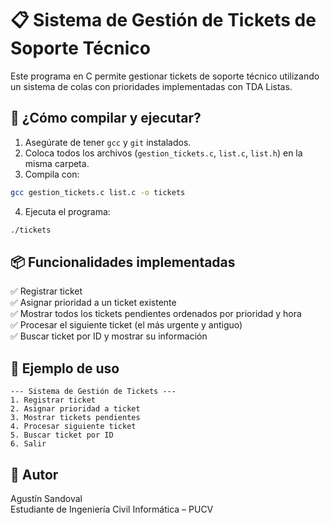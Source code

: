 # 📋 Sistema de Gestión de Tickets de Soporte Técnico

Este programa en C permite gestionar tickets de soporte técnico utilizando un sistema de colas con prioridades implementadas con TDA Listas.

## 🚀 ¿Cómo compilar y ejecutar?

1. Asegúrate de tener `gcc` y `git` instalados.
2. Coloca todos los archivos (`gestion_tickets.c`, `list.c`, `list.h`) en la misma carpeta.
3. Compila con:

```bash
gcc gestion_tickets.c list.c -o tickets
```

4. Ejecuta el programa:

```bash
./tickets
```

## 📦 Funcionalidades implementadas

✅ Registrar ticket  
✅ Asignar prioridad a un ticket existente  
✅ Mostrar todos los tickets pendientes ordenados por prioridad y hora  
✅ Procesar el siguiente ticket (el más urgente y antiguo)  
✅ Buscar ticket por ID y mostrar su información

## 🧪 Ejemplo de uso

```plaintext
--- Sistema de Gestión de Tickets ---
1. Registrar ticket
2. Asignar prioridad a ticket
3. Mostrar tickets pendientes
4. Procesar siguiente ticket
5. Buscar ticket por ID
6. Salir
```

## 📌 Autor

Agustín Sandoval  
Estudiante de Ingeniería Civil Informática – PUCV
